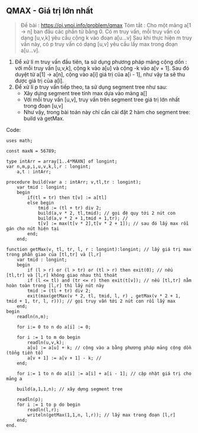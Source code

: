 ## QMAX - Giá trị lớn nhất
> Đề bài : https://oj.vnoi.info/problem/qmax
> Tóm tắt : Cho một mảng a[1 -> n] ban đầu các phần tử bằng 0.
> Có m truy vấn, mỗi truy vấn có dạng [u,v,k] yêu cầu cộng k vào đoạn a[u...v]
> Sau khi thực hiện m truy vấn này, có p truy vấn có dạng [u,v] yêu cầu lấy max trong đoạn a[u...v].

1. Để xử lí m truy vấn đầu tiên, ta sử dụng phương pháp mảng cộng dồn : với mỗi truy vấn [u,v,k], cộng k vào a[u] và cộng -k vào a[v + 1]. Sau đó duyệt từ a[1] -> a[n], cộng vào a[i] giá trị của a[i - 1], như vậy ta sẽ thu được giá trị của a[i].
2. Để xử lí p truy vấn tiếp theo, ta sử dụng segment tree như sau:
	- Xây dựng segment tree tính max dựa vào mảng a[]
	- Với mỗi truy vấn [u,v], truy vấn trên segment tree giá trị lớn nhất trong đoạn [u,v]
	- Như vậy, trong bài toán này chỉ cần cài đặt 2 hàm cho segment tree: build và getMax. 

Code:

```
uses math;

const maxN = 56789;

type intArr = array[1..4*MAXN] of longint;
var n,m,p,i,u,v,k,l,r : longint;
	a,t : intArr;

procedure build(var a : intArr; v,tl,tr : longint);
	var tmid : longint;
	begin
		if(tl = tr) then t[v] := a[tl]
		else begin
			tmid := (tl + tr) div 2;
			build(a,v * 2, tl,tmid); // gọi đệ quy tới 2 nút con
			build(a,v * 2 + 1,tmid + 1,tr); // 
			t[v] := max(t[v * 2],t[v * 2 + 1]); // sau đó lấy max rồi gán cho nút hiện tại
		end;
	end;
	
function getMax(v, tl, tr, l, r : longint):longint; // lấy giá trị max trong phần giao của [tl,tr] và [l,r]
	var tmid : longint;
	begin
		if (l > r) or (l > tr) or (tl > r) then exit(0); // nếu [tl,tr] và [l,r] không giao nhau thì thoát
		if (l <= tl) and (tr <= r) then exit(t[v]); // nếu [tl,tr] nằm hoàn toàn trong [l,r] thì lấy nút này
		tmid := (tl + tr) div 2;
		exit(max(getMax(v * 2, tl, tmid, l, r) , getMax(v * 2 + 1, tmid + 1, tr, l, r))); // gọi truy vấn tới 2 nút con rồi lấy max
	end;
begin
    readln(n,m);
    
    for i:= 0 to n do a[i] := 0;
    
    for i := 1 to m do begin
        readln(u,v,k);
        a[u] := a[u] + k; // cộng vào a bằng phương pháp mảng cộng dồn (tổng tiền tố)
        a[v + 1] := a[v + 1] - k; //
    end;
    
    for i:= 1 to n do a[i] := a[i] + a[i - 1]; // cập nhật giá trị cho mảng a
    
    build(a,1,1,n); // xây dựng segment tree
        
    readln(p);
    for i := 1 to p do begin
        readln(l,r);
        writeln(getMax(1,1,n, l,r)); // lấy max trong đoạn [l,r]
    end;
end.
```